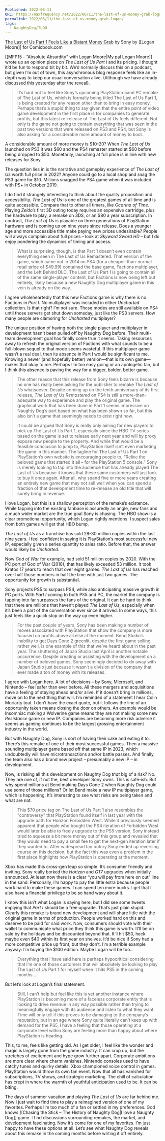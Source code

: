 ```yaml
---
Published: 2022-06-11
URL: https://maxfrequency.net/2022/06/11/the-last-of-us-money-grab-logan/
permalink: 2022/06/11/the-last-of-us-money-grab-logan/
tags:
  - NaughtyDog/TLOU
---
```

[The Last of Us Part 1 Feels Like a Blatant Money Grab](https://comicbook.com/gaming/news/the-last-of-us-part-1-ps5-sony-price-opinion/) by Sony by [[Logan Moore]] for Comicbook.com

[[MFP15 - “Absolute Absurdity” with Logan Moore|My pal Logan Moore]] wrote up an opinion piece on *The Last of Us Part I* and its pricing. I thought it’d be fun to respond bit by bit. We’d normally discuss this on a podcast, but given I’m out of town, this asynchronous blog response feels like an in-depth way to keep our usual conversation alive. (Although we have already discussed this yesterday after the reveal).

> It’s hard not to feel like Sony‘s upcoming PlayStation 5and PC remake of The Last of Us, which is formally being titled The Last of Us Part 1, is being created for any reason other than to bring in easy money. Perhaps that’s a stupid thing to say given that the entire point of video game development in the first place is for companies to generate profits, but this latest re-release of The Last of Us feels different. Not only is the game not going to contain everything that was seen in the past two versions that were released on PS3 and PS4, but Sony is also asking for a considerable more amount of money to boot.

A considerable amount of more money is $10-20? When *The Last of Us* launched on PS3 it was $60 and the PS4 remaster started at $60 before being dropped to $50. Monetarily, launching at full price is in line with new releases for Sony.

The question lies in is the narrative and gameplay experience of *The Last of Us* worth full price in 2022? Anyone could go to a local shop and snag the PS3 game for $10. Millions snagged the PS4 game when it was included with PS+ in October 2019.

I do find it strangely interesting to think about the quality proposition and accessibility. *The Last of Us* is one of the greatest games of all time and is quite accessible. Compare that to other all timers, like *Ocarina of Time*. Playing *Zelda*’s first 3D outing today requires an expensive cartridge, plus the hardware to play, a remake on 3DS, or an $80 a year subscription. In contrast, *The Last of Us* is playable on three generations of PlayStation hardware and is coming up on nine years since release. Does a younger age and more accessible title make paying new prices undesirable? People will always complain about full prices – look at *Skyward Sword HD* – but I do enjoy pondering the dynamics of timing and access.

> What is surprising, though, is that Part 1 doesn’t even contain everything seen in The Last of Us Remastered. That version of the game, which came out in 2014 on PS4 (for a cheaper-than-normal retail price of $49.99) contained the base game, Factions multiplayer, and the Left Behind DLC. The Last of Us Part 1 is going to contain all of the same single-player content, but Factions is now being left out entirely, likely because a new Naughty Dog multiplayer game in this vein is already on the way.

I agree wholeheartedly that this new Factions game is why there is no Factions in *Part I*. No multiplayer was included in either *Uncharted* collection. Is that right? I’m not sure. Those modes are still available on PS4 until those servers get shut down someday, just like the PS3 servers. How many people are clamoring for *Uncharted* multiplayer?

The unique position of having both the single player and multiplayer in development hasn’t been pulled off by Naughty Dog before. Their multi-team development goal has finally come true it seems. Taking resources away to refresh the original version of Factions with what sounds to be a full-blown sequel to that mode seems wasteful. If this multiplayer game wasn’t a real deal, then its absence in Part I would be significant to me. Knowing a newer (and hopefully better) version—that is its own game—makes that okay to me. Perhaps I’m too easy going or an apologetic fan, but I think this absence is paving the way for a bigger, bolder, better game.

> The other reason that this release from Sony feels bizarre is because no one has really been asking for the publisher to remake *The Last of Us* whatsoever. Despite coming up on the tenth anniversary of its first release, *The Last of Us Remastered* on PS4 is still a more-than-adequate way to experience and play the original game. The graphical work that has been done in Part 1 seems impressive on Naughty Dog’s part based on what has been shown so far, but this also isn’t a game that seemingly needs to exist right now.
> 
> It could be argued that Sony is really only aiming for new players to pick up The Last of Us Part 1, especially since the HBO TV series based on the game is set to release early next year and will by proxy expose new people to the property. And while that would be a feasible conclusion to jump to, PlayStation itself isn’t even marketing the game in this manner. The tagline for The Last of Us Part 1 on PlayStation’s own website is encouraging people to, “Relive the beloved game that started it all – for the PlayStation 5 console.” Sony is merely looking to tap into the audience that has already played The Last of Us because it knows that these same customers will just look to buy it once again. After all, why spend five or more years creating an entirely new game that may not sell well when you can spend a fraction of that development time to re-release an old title that will surely bring in revenue.

I love Logan, but this is a shallow perception of the remake’s existence. While tapping into the existing fanbase is assuredly an angle, new fans and a much wider market are the true goal Sony is chasing. The HBO show is a clear promotional opportunity, which Logan rightly mentions. I suspect sales from both games will get that HBO bump.

*The Last of Us* as a franchise has sold 28-30 million copies within the last nine years. I feel confident in saying it is PlayStation’s most successful new IP, especially given a series quantity to sales ratio. Before that, the answer would likely be *Uncharted*.

Now *God of War* for example, had sold 51 million copies by 2020. With the PC port of God of War (2018), that has likely exceeded 53 million. It took Kratos 17 years to reach that over eight games. *The Last of Us* has reached over half those numbers in half the time with just two games. The opportunity for growth is substantial.

Sony projects PS5 to surpass PS4, while also anticipating massive growth in PC ports. With *Part I* coming to both PS5 and PC, the market the company is tapping into far surpasses the fans of the original. It can be hard to think that there are millions that haven’t played *The Last of Us*, especially when it’s been a part of the conversation ever since it arrived. In some ways, this just feels like a quick stop on the way up even higher.

> For the past couple of years, Sony has been making a number of moves associated with PlayStation that show the company is more focused on profits above all else at the moment. Bend Studio’s inability to get Days Gone 2 greenlit, despite the first game selling rather well, is one example of this that we’ve heard about in the past year. The shuttering of Japan Studio last April is another notable occurrence. Despite creating or assisting with the development on a number of beloved games, Sony seemingly decided to do away with Japan Studio just because it wasn’t a division of the company that ever made a ton of money with its releases.

I agree with Logan here. A lot of decisions – by Sony, Microsoft, and Nintendo – feel safer than ever before. All these mergers and acquisitions have a feeling of staying ahead and/or alive. If it doesn’t bring in millions, move on to the next thing that will. I’m reminded of a statement I hear Colin Moriarty tout. I don’t have the exact quote, but it follows the line of an opportunity taken means closing the door on others. An example would be Insomniac making a Wolverine game means they are not making some new *Resistance* game or new IP. Companies are becoming more risk adverse it seems as gaming continues to be the largest grossing entertainment industry in the world.

But with Naughty Dog, Sony is sort of having their cake and eating it to. There’s this remake of one of their most successful games. Then a massive sounding multiplayer game based off that same IP in 2023, which undoubtedly will have microtransactions and/or battle passes. And finally, the team also has a brand new project – presumably a new IP – in development.

Now, is risking all this development on Naughty Dog *that* big of a risk? No. They are one of, if not the, best developer Sony owns. This is safe-ish. But why spend millions at Bend making Days Gone 2 when Naughty Dog could use some of those millions? Or let Bend make a new IP multiplayer game, which is happening. It’s interesting to see what risks are being taken and what are not.

> This $70 price tag on The Last of Us Part 1 also resembles the “controversy” that PlayStation found itself in last year with the upgrade path for Horizon Forbidden West. While it previously seemed apparent that people who bought the PS4 iteration of Forbidden West would later be able to freely upgrade to the PS5 version, Sony instead tried to squeeze a bit more money out of this group and revealed that they would need to pay a small fee to get the next-gen iteration later if they wanted to. After widespread fan outcry Sony ended up reversing course on this decision, but the fact this was even a problem in the first place highlights how PlayStation is operating at the moment.

Xbox has made this cross-gen leap so simple. It’s consumer friendly and inviting. Sony really borked the *Horizon* and *GT7* upgrades when initially announced. At least now there is a clear “you will pay from here on out” line in the sand. Personally, I’m happy to pay the little extra because people work hard to make these games. I can spend ten more bucks. I get that I also have a financial privilege to be so hand wavy about it.

I know this isn’t what Logan is saying here, but I did see some tweets implying that *Part I* should be a free upgrade. That’s just plain stupid. Clearly this remake is brand new development and will share little with the original game in terms of production. People worked hard on this and deserve to be paid for said work. Now, consumers should vote with their wallet to communicate what price they think this game is worth. It’ll be on sale by the holidays and be discounted beyond that. It’ll hit $50, heck maybe even $40 within its first year on shelves. It’d be nice if Sony had a more competitive price up front, but they don’t. I’m a terrible example anyway: I’m buying the $100 edition. Maybe Logan will be too…

> Everything that I have said here is perhaps hypocritical considering that I’m one of those customers that will absolutely be looking to play The Last of Us Part 1 for myself when it hits PS5 in the coming months…

But let’s look at Logan’s final statement.

> Still, I can’t help but feel like this is yet another instance where PlayStation is becoming more of a faceless corporate entity that is looking to drive revenue in any way possible rather than trying to meaningfully engage with its audience and listen to what they want. Time will only tell if this proves to be damaging to the company’s reputation, but in an age where Sony quite literally can’t keep up with demand for the PS5, I have a feeling that those operating at a corporate level within Sony are feeling more than happy about where PlayStation is heading.

This, to me, feels like getting old. As I get older, I feel like the wonder and magic is largely gone from the game industry. It can crop up, but the stretches of excitement and hype grow further apart. Corporate ambitions are more clear where charm vanishes. Nintendo consoles used to have catchy tunes and quirky details. Xbox championed voice control in games. PlayStation would throw its own fan event. Now that all has vanished for subscriptions, TV shows, and strategic marketing. The chill of calculation has crept in where the warmth of youthful anticipation used to be. It can be biting.

The days of summer vacation and playing *The Last of Us* are far behind me. Now I just wait to find time to play a reimagined version of one of my favorites. Perhaps I’m too much of a fan or settled in my preferences. God knows [[Chasing the Stick – The History of Naughty Dog|I love a Naughty Dog]] game. I find discussions surrounding remakes, the market, and development fascinating. Now it’s come for one of my favorites. I’m just happy to have these options at all. Let’s see what Naughty Dog reveals about this remake in the coming months before writing it off entirely.
